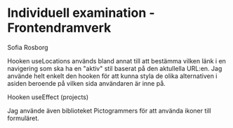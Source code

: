 # Individuell examination - Frontendramverk

Sofia Rosborg

Hooken useLocations används bland annat till att bestämma vilken länk i en navigering som ska ha en "aktiv" stil baserat på den aktullella URL:en. Jag använde helt enkelt den hooken för att kunna styla de olika alternativen i asiden beroende på vilken sida användaren är inne på.

Hooken useEffect (projects)

Jag använde även biblioteket Pictogrammers för att använda ikoner till formuläret.
